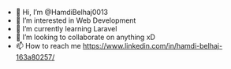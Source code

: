 - 👋 Hi, I’m @HamdiBelhaj0013
- 👀 I’m interested in Web Development
- 🌱 I’m currently learning Laravel
- 💞️ I’m looking to collaborate on anything xD
- 📫 How to reach me https://www.linkedin.com/in/hamdi-belhaj-163a80257/


<!---
HamdiBelhaj0013/HamdiBelhaj0013 is a ✨ special ✨ repository because its `README.md` (this file) appears on your GitHub profile.
You can click the Preview link to take a look at your changes.
--->
